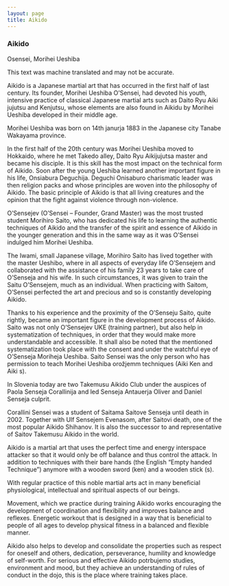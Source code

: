 ```yaml
---
layout: page
title: Aikido
---
```


### Aikido

Osensei, Morihei Ueshiba

This text was machine translated and may not be accurate.

Aikido is a Japanese martial art that has occurred in the first half of last century. Its founder, Morihei Ueshiba O’Sensei, had devoted his youth, intensive practice of classical Japanese martial arts such as Daito Ryu Aiki jujutsu and Kenjutsu, whose elements are also found in Aikidu by Morihei Ueshiba developed in their middle age.

Morihei Ueshiba was born on 14th janurja 1883 in the Japanese city Tanabe Wakayama province.

In the first half of the 20th century was Morihei Ueshiba moved to Hokkaido, where he met Takedo alley, Daito Ryu Aikijujutsa master and became his disciple. It is this skill has the most impact on the technical form of Aikido. Soon after the young Ueshiba learned another important figure in his life, Onsiabura Deguchija. Deguchi Onisaburo charismatic leader was then religion packs and whose principles are woven into the philosophy of Aikido. The basic principle of Aikido is that all living creatures and the opinion that the fight against violence through non-violence.

O’Sensejev (O’Sensei – Founder, Grand Master) was the most trusted student Morihiro Saito, who has dedicated his life to learning the authentic techniques of Aikido and the transfer of the spirit and essence of Aikido in the younger generation and this in the same way as it was O’Sensei indulged him Morihei Ueshiba.

The Iwami, small Japanese village, Morihiro Saito has lived together with the master Ueshibo, where in all aspects of everyday life O’Sensejem and collaborated with the assistance of his family 23 years to take care of O’Senseja and his wife. In such circumstances, it was given to train the Saitu O’Sensejem, much as an individual. When practicing with Saitom, O’Sensei perfected the art and precious and so is constantly developing Aikido.

Thanks to his experience and the proximity of the O’Senseju Saito, quite rightly, became an important figure in the development process of Aikido. Saito was not only O’Sensejev UKE (training partner), but also help in systematization of techniques, in order that they would make more understandable and accessible. It shall also be noted that the mentioned systematization took place with the consent and under the watchful eye of O’Senseja Moriheja Ueshiba. Saito Sensei was the only person who has permission to teach Morihei Ueshiba orožjemm techniques (Aiki Ken and Aiki s).

In Slovenia today are two Takemusu Aikido Club under the auspices of Paola Senseja Corallinija and led Senseja Antauerja Oliver and Daniel Senseja culprit.

Corallini Sensei was a student of Saitama Saitove Senseja until death in 2002. Together with Ulf Sensejem Evenasom, after Saitovi death, one of the most popular Aikido Shihanov. It is also the successor to and representative of Saitov Takemusu Aikido in the world.

Aikido is a martial art that uses the perfect time and energy interspace attacker so that it would only be off balance and thus control the attack. In addition to techniques with their bare hands (the English “Empty handed Technique”) anymore with a wooden sword (ken) and a wooden stick (s).

With regular practice of this noble martial arts act in many beneficial physiological, intellectual and spiritual aspects of our beings.

Movement, which we practice during training Aikido works encouraging the development of coordination and flexibility and improves balance and reflexes. Energetic workout that is designed in a way that is beneficial to people of all ages to develop physical fitness in a balanced and flexible manner.

Aikido also helps to develop and consolidate the properties such as respect for oneself and others, dedication, perseverance, humility and knowledge of self-worth. For serious and effective Aikido potrbujemo studies, environment and mood, but they achieve an understanding of rules of conduct in the dojo, this is the place where training takes place.
